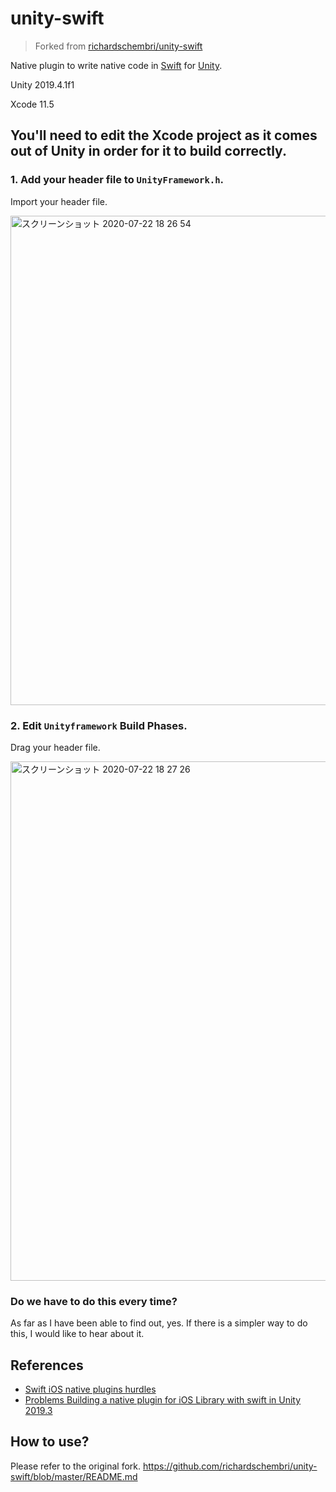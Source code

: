# unity-swift

> Forked from [richardschembri/unity-swift](https://github.com/richardschembri/unity-swift)

Native plugin to write native code in [Swift](https://swift.org) for [Unity](http://unity3d.com/).


Unity 2019.4.1f1

Xcode 11.5

## You'll need to edit the Xcode project as it comes out of Unity in order for it to build correctly.

### 1. Add your header file to `UnityFramework.h`.
Import your header file.

<img width="783" alt="スクリーンショット 2020-07-22 18 26 54" src="https://user-images.githubusercontent.com/15327448/88161168-9c4a9080-cc4a-11ea-8c42-f9d2390f193d.png">

### 2. Edit `Unityframework` Build Phases.
Drag your header file.

<img width="831" alt="スクリーンショット 2020-07-22 18 27 26" src="https://user-images.githubusercontent.com/15327448/88161130-8e950b00-cc4a-11ea-9ee6-ea0510b49852.png">

### Do we have to do this every time?
As far as I have been able to find out, yes. If there is a simpler way to do this, I would like to hear about it.

## References
 * [Swift iOS native plugins hurdles](https://forum.unity.com/threads/swift-ios-native-plugins-hurdles.802623/#post-5527207)
 * [Problems Building a native plugin for iOS Library with swift in Unity 2019.3](https://forum.unity.com/threads/problems-building-a-native-plugin-for-ios-library-with-swift-in-unity-2019-3.878392/)

 ## How to use?
 Please refer to the original fork.
 https://github.com/richardschembri/unity-swift/blob/master/README.md

